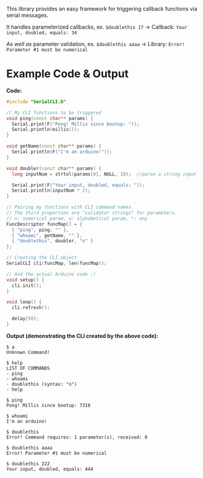 This library provides an easy framework for triggering callback functions via serial messages.

It handles parameterized callbacks, ex. `$doublethis 17` -> Callback: `Your input, doubled, equals: 34`

_As well as_ parameter validation, ex. `$doublethis aaaa` -> Library: `Error! Parameter #1 must be numerical`

# Example Code & Output

**Code:**
```cpp
#include "SerialCLI.h"

// My CLI functions to be triggered
void ping(const char** params) {
  Serial.print(F("Pong! Millis since bootup: "));
  Serial.println(millis());
}

void getName(const char** params) {
  Serial.println(F("I'm an arduino!"));
}

void doubler(const char** params) {
  long inputNum = strtol(params[0], NULL, 10);  //parse a string input to a number

  Serial.print(F("Your input, doubled, equals: "));
  Serial.println(inputNum * 2);
}

// Pairing my functions with CLI command names.
// The third properties are "validator strings" for parameters.
// n: numerical param, a: alphabetical param, *: any 
FuncDescriptor funcMap[] = {
  { "ping", ping, "" },
  { "whoami", getName, "" },
  { "doublethis", doubler, "n" }
};

// Creating the CLI object
SerialCLI cli(funcMap, len(funcMap));

// And the actual Arduino code :)
void setup() {
  cli.init();
}

void loop() {
  cli.refresh();

  delay(50);
}
```

**Output (demonstrating the CLI created by the above code):**
```
$ a
Unknown Command!

$ help
LIST OF COMMANDS
- ping
- whoami
- doublethis (syntax: "n")
- help

$ ping
Pong! Millis since bootup: 7318

$ whoami
I'm an arduino!

$ doublethis
Error! Command requires: 1 parameter(s), received: 0

$ doublethis aaaa
Error! Parameter #1 must be numerical

$ doublethis 222
Your input, doubled, equals: 444
```
